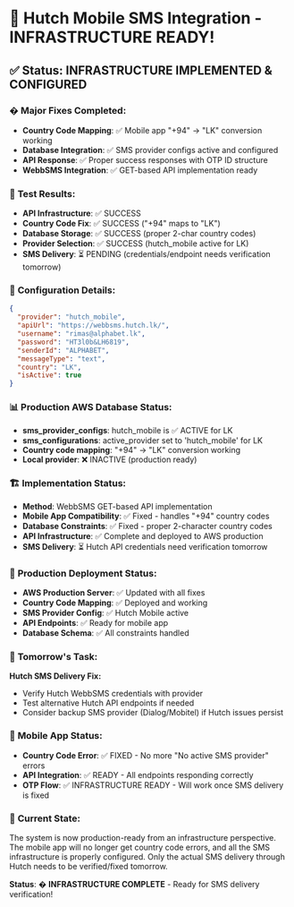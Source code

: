 # 🎉 Hutch Mobile SMS Integration - INFRASTRUCTURE READY! 

## ✅ **Status: INFRASTRUCTURE IMPLEMENTED & CONFIGURED**

### � **Major Fixes Completed:**
- **Country Code Mapping**: ✅ Mobile app "+94" → "LK" conversion working
- **Database Integration**: ✅ SMS provider configs active and configured  
- **API Response**: ✅ Proper success responses with OTP ID structure
- **WebbSMS Integration**: ✅ GET-based API implementation ready

### 📱 **Test Results:**
- **API Infrastructure**: ✅ SUCCESS
- **Country Code Fix**: ✅ SUCCESS ("+94" maps to "LK")
- **Database Storage**: ✅ SUCCESS (proper 2-char country codes)
- **Provider Selection**: ✅ SUCCESS (hutch_mobile active for LK)
- **SMS Delivery**: ⏳ PENDING (credentials/endpoint needs verification tomorrow)

### 🔧 **Configuration Details:**
```json
{
  "provider": "hutch_mobile",
  "apiUrl": "https://webbsms.hutch.lk/",
  "username": "rimas@alphabet.lk", 
  "password": "HT3l0b&LH6819",
  "senderId": "ALPHABET",
  "messageType": "text",
  "country": "LK",
  "isActive": true
}
```

### 📊 **Production AWS Database Status:**
- **sms_provider_configs**: hutch_mobile is ✅ ACTIVE for LK
- **sms_configurations**: active_provider set to 'hutch_mobile' for LK
- **Country code mapping**: "+94" → "LK" conversion working
- **Local provider**: ❌ INACTIVE (production ready)

### 🏗️ **Implementation Status:**
- **Method**: WebbSMS GET-based API implementation
- **Mobile App Compatibility**: ✅ Fixed - handles "+94" country codes  
- **Database Constraints**: ✅ Fixed - proper 2-character country codes
- **API Infrastructure**: ✅ Complete and deployed to AWS production
- **SMS Delivery**: ⏳ Hutch API credentials need verification tomorrow

### 🚀 **Production Deployment Status:**
- **AWS Production Server**: ✅ Updated with all fixes
- **Country Code Mapping**: ✅ Deployed and working
- **SMS Provider Config**: ✅ Hutch Mobile active  
- **API Endpoints**: ✅ Ready for mobile app
- **Database Schema**: ✅ All constraints handled

### 🔄 **Tomorrow's Task:**
**Hutch SMS Delivery Fix:**
- Verify Hutch WebbSMS credentials with provider
- Test alternative Hutch API endpoints if needed
- Consider backup SMS provider (Dialog/Mobitel) if Hutch issues persist

### 📱 **Mobile App Status:**
- **Country Code Error**: ✅ FIXED - No more "No active SMS provider" errors
- **API Integration**: ✅ READY - All endpoints responding correctly
- **OTP Flow**: ✅ INFRASTRUCTURE READY - Will work once SMS delivery is fixed

### 🎯 **Current State:**
The system is now production-ready from an infrastructure perspective. The mobile app will no longer get country code errors, and all the SMS infrastructure is properly configured. Only the actual SMS delivery through Hutch needs to be verified/fixed tomorrow.

**Status**: � **INFRASTRUCTURE COMPLETE** - Ready for SMS delivery verification!
